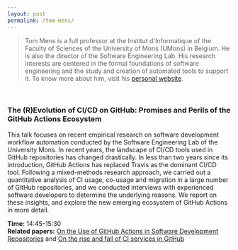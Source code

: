 ```yaml
---
layout: post
permalink: /tom-mens/
---
```


> Tom Mens is a full professor at the Institut d'Informatique of the Faculty of Sciences of the University of Mons (UMons) in Belgium.
He is also the director of the Software Engineering Lab.
His research interests are centered in the formal foundations of software engineering and the study and creation of automated tools to support it.
To know more about him, visit his [personal website](http://informatique.umons.ac.be/perso/Mens.Tom/).

<br>

### The (R)Evolution of CI/CD on GitHub: Promises and Perils of the GitHub Actions Ecosystem

This talk focuses on recent empirical research on software development workflow automation conducted by the Software Engineering Lab of the University Mons.
In recent years, the landscape of CI/CD tools used in GitHub repositories has changed drastically.
In less than two years since its introduction, GitHub Actions has replaced Travis as the dominant CI/CD tool.
Following a mixed-methods research approach, we carried out a quantitative analysis of CI usage, co-usage and migration in a large number of GitHub repositories, and we conducted interviews with experienced software developers to determine the underlying reasons.
We report on these insights, and explore the new emerging ecosystem of GitHub Actions in more detail.

**Time:** 14:45-15:30 <br>
**Related papers:** [On the Use of GitHub Actions in Software Development Repositories](https://ieeexplore.ieee.org/document/9978190) and [On the rise and fall of CI services in GitHub](https://ieeexplore.ieee.org/document/9825792)
